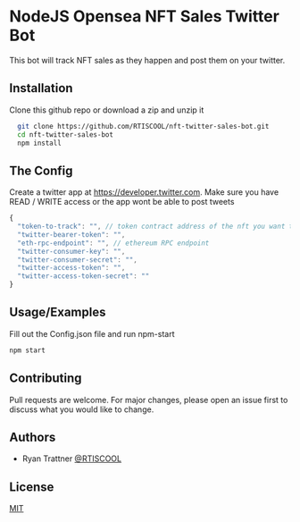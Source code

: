 
# NodeJS Opensea NFT Sales Twitter Bot  

This bot will track NFT sales as they happen and post them on your twitter.




## Installation

Clone this github repo or download a zip and unzip it

```bash
  git clone https://github.com/RTISCOOL/nft-twitter-sales-bot.git
  cd nft-twitter-sales-bot
  npm install
```
    
## The Config

Create a twitter app at https://developer.twitter.com. Make sure you have READ / WRITE access or the app wont be able to post tweets

```javascript
{
  "token-to-track": "", // token contract address of the nft you want to track.
  "twitter-bearer-token": "",
  "eth-rpc-endpoint": "", // ethereum RPC endpoint
  "twitter-consumer-key": "",
  "twitter-consumer-secret": "",
  "twitter-access-token": "",
  "twitter-access-token-secret": ""
}
```
## Usage/Examples
Fill out the Config.json file and run npm-start

```bash
npm start
```

## Contributing

Pull requests are welcome. For major changes, please open an issue first to discuss what you would like to change.


## Authors

- Ryan Trattner [@RTISCOOL](https://www.github.com/RTISCOOL)


## License

[MIT](https://choosealicense.com/licenses/mit/)


